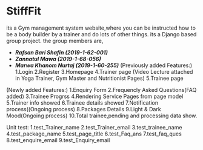# StiffFit 
its a Gym management system website,where you can be instructed how to be a body builder by a trainer and do lots of other things.
its a Django based group project. the group members are,
- ***Rafsan Bari Shafin (2019-1-62-001)***
- ***Zannatul Mawa (2019-1-68-056)***
- ***Marwa Khanom Nurtaj (2019-1-60-255)***
(Previously added Features:)
1.Login
2.Register
3.Homepage
4.Trainer page
  (Video Lecture attached
  in Yoga Trainer,
   Gym Master and 
   Nutritionist Pages)
5.Trainee page

(Newly added Features:)
1.Enquiry Form
2.Frequencly Asked Questions(FAQ added)
3.Trainee Progrss
4.Rendering Service Pages
  from page model
5.Trainer info showed
6.Trainee details showed
7.Notification process((Ongoing process)
8.Packages Details
9.Light & Dark Mood(Ongoing process)
10.Total trainee,pending and processing data show.

Unit test:
1.test_Trainer_name
2.test_Trainer_email
3.test_trainee_name
4.test_package_name
5.test_page_title
6.test_Faq_ans
7.test_faq_ques
8.test_enquire_email
9.test_Enquiry_email
